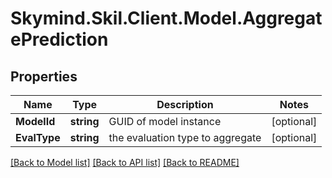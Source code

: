
# Skymind.Skil.Client.Model.AggregatePrediction

## Properties

Name | Type | Description | Notes
------------ | ------------- | ------------- | -------------
**ModelId** | **string** | GUID of model instance | [optional] 
**EvalType** | **string** | the evaluation type to aggregate | [optional] 

[[Back to Model list]](../README.md#documentation-for-models)
[[Back to API list]](../README.md#documentation-for-api-endpoints)
[[Back to README]](../README.md)


